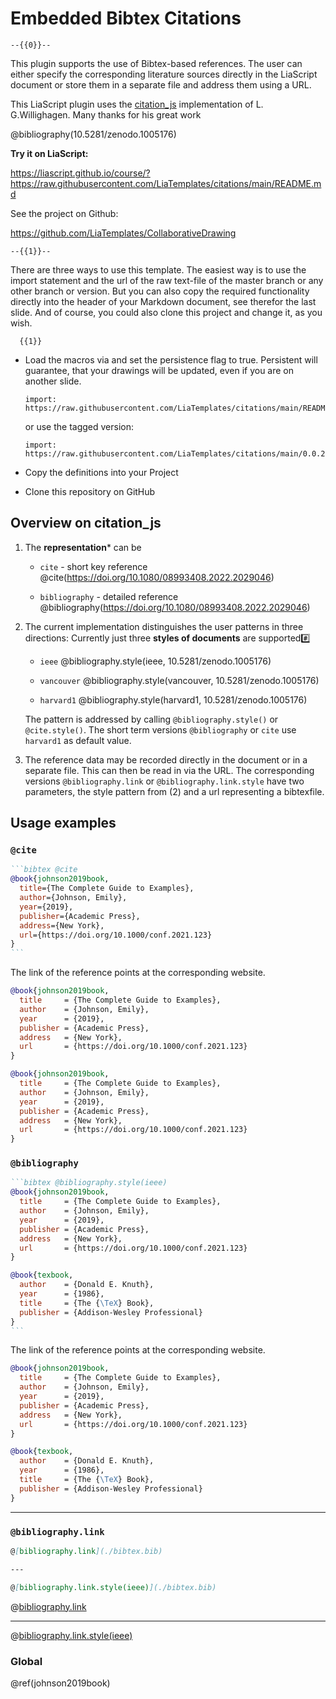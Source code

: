 <!--

author:  Sebastian Zug; André Dietrich
email:   LiaScript@web.de

version: 0.0.2

comment: This is a simple plugin for embedding bibtex based references in LiaScript materials.

script: https://cdnjs.cloudflare.com/ajax/libs/citation-js/0.7.15/citation.min.js

@onload
window.Cite = require('citation-js')

window.bibliographyLoad = (url) => {
  fetch(url)
  .then((response) => {
    return response.text();
  })
  .then((content) => {
    window.bibliography = new Cite(content)
  })
}

//window.bibliographyLoad("https://raw.githubusercontent.com/LiaTemplates/citations/main/bibtex.bib")
@end

@ref
<script run-once modify="false">
function cite() {
  if (!window.Cite) {
    setTimeout(cite, 100)
    return
  }

  if (window.bibliography) {
    const bib = structuredClone(window.bibliography)
    bib.format = window.bibliography.format
    bib.data = bib.data.filter((e) => e.id == "@0")

    send.lia("HTML:" + bib.format('citation', {
      format: 'html',
      template: 'harvard1',
      lang: 'en-US'
    }))
  } else {
    send.lia("No global bibliography defined")
  }
}

cite()
"LIA: wait"
</script>
@end

@cite: @cite.style(harvard1,```@0```)

@cite.style
<script run-once modify="false">
function cite() {
  if (!window.Cite) {
    setTimeout(cite, 100)
    return
  }

  const example = new Cite(`@1`)

  let output = example.format('citation', {
    format: 'html',
    template: `@0`,
    lang: 'en-US'
  })

  let url = `@1`.match(/url\s*=\s*\{([^\}]+)/)
  if (url && url.length > 1) 
  {
      output = `<a href="${url[1]}" target="blank_">${output}</a>`
  }

  send.lia("HTML:"+output)
}

cite()
"LIA: wait"
</script>
@end

@bibliography: @bibliography.style(harvard1,```@0```)

@bibliography.style
<script run-once modify="false">
function cite() {
  if (!window.Cite) {
    setTimeout(cite, 100)
    return
  }

  const example = new Cite(`@1`)

  let output = example.format('bibliography', {
    format: 'html',
    template: `@0`,
    lang: 'en-US'
  })

  let url = `@1`.match(/url\s*=\s*\{([^\}]+)/)
  if (url && url.length > 1) 
  {
      output = `<a href="${url[1]}" target="blank_">${output}</a>`
  }

  send.lia("HTML:"+output)
}

cite()
"LIA: wait"
</script>
@end

@bibliography.link: @bibliography.link.style(harvard1,@0)

@bibliography.link.style
<script run-once modify="false">
function cite() {
  if (!window.Cite) {
    setTimeout(cite, 100)
    return
  }

  fetch(`@1`)
  .then((response) => {
    return response.text();
  })
  .then((content) => {
    const citation = new Cite(content)
    const output = citation.format('bibliography', {
      format: 'html',
      template: `@0`,
      lang: 'en-US'
    })
    send.html(output);
  })
}

cite()
"LIA: wait"
</script>
@end

-->

# Embedded Bibtex Citations

    --{{0}}--
This plugin supports the use of Bibtex-based references. The user can either specify the corresponding literature sources directly in the LiaScript document or store them in a separate file and address them using a URL.

This LiaScript plugin uses the [citation_js](https://citation.js.org/) implementation of  L. G.Willighagen. Many thanks for his great work 

@bibliography(10.5281/zenodo.1005176)

**Try it on LiaScript:**

https://liascript.github.io/course/?https://raw.githubusercontent.com/LiaTemplates/citations/main/README.md

See the project on Github:

https://github.com/LiaTemplates/CollaborativeDrawing

    --{{1}}--
There are three ways to use this template.
The easiest way is to use the import statement and the url of the raw text-file of the master branch or any other branch or version.
But you can also copy the required functionality directly into the header of your Markdown document, see therefor the last slide.
And of course, you could also clone this project and change it, as you wish.

      {{1}}
- Load the macros via and set the persistence flag to true.
  Persistent will guarantee, that your drawings will be updated, even if you are on another slide.

  ```text
  import: https://raw.githubusercontent.com/LiaTemplates/citations/main/README.md
  ```

  or use the tagged version:

  ```text
  import: https://raw.githubusercontent.com/LiaTemplates/citations/main/0.0.2/README.md
  ```

- Copy the definitions into your Project

- Clone this repository on GitHub

## Overview on citation_js

1. The **representation*** can be 

   - `cite` - short key reference
      @cite(https://doi.org/10.1080/08993408.2022.2029046)

   - `bibliography` - detailed reference
      @bibliography(https://doi.org/10.1080/08993408.2022.2029046)

2. The current implementation distinguishes the user patterns in three directions:
   Currently just three **styles of documents** are supported#️⃣

   - `ieee` @bibliography.style(ieee, 10.5281/zenodo.1005176)

   - `vancouver` @bibliography.style(vancouver, 10.5281/zenodo.1005176)

   - `harvard1` @bibliography.style(harvard1, 10.5281/zenodo.1005176)

   The pattern is addressed by calling `@bibliography.style()` or `@cite.style()`.
   The short term versions `@bibliography` or `cite` use `harvard1` as default value.

3. The reference data may be recorded directly in the document or in a separate file.
   This can then be read in via the URL.
   The corresponding versions `@bibliography.link` or `@bibliography.link.style` have two parameters, the style pattern from (2) and a url representing a bibtexfile.

## Usage examples

### `@cite`

```` bibtex
```bibtex @cite
@book{johnson2019book,
  title={The Complete Guide to Examples},
  author={Johnson, Emily},
  year={2019},
  publisher={Academic Press},
  address={New York},
  url={https://doi.org/10.1000/conf.2021.123} 
}
```
````

The link of the reference points at the corresponding website.

```bibtex @cite
@book{johnson2019book,
  title     = {The Complete Guide to Examples},
  author    = {Johnson, Emily},
  year      = {2019},
  publisher = {Academic Press},
  address   = {New York},
  url       = {https://doi.org/10.1000/conf.2021.123} 
}
```

```bibtex @cite.style(ieee)
@book{johnson2019book,
  title     = {The Complete Guide to Examples},
  author    = {Johnson, Emily},
  year      = {2019},
  publisher = {Academic Press},
  address   = {New York},
  url       = {https://doi.org/10.1000/conf.2021.123} 
}
```

### `@bibliography`

```` bibtex
```bibtex @bibliography.style(ieee)
@book{johnson2019book,
  title     = {The Complete Guide to Examples},
  author    = {Johnson, Emily},
  year      = {2019},
  publisher = {Academic Press},
  address   = {New York},
  url       = {https://doi.org/10.1000/conf.2021.123}
}

@book{texbook,
  author    = {Donald E. Knuth},
  year      = {1986},
  title     = {The {\TeX} Book},
  publisher = {Addison-Wesley Professional}
}
```
````

The link of the reference points at the corresponding website.

```bibtex @bibliography.style(ieee)
@book{johnson2019book,
  title     = {The Complete Guide to Examples},
  author    = {Johnson, Emily},
  year      = {2019},
  publisher = {Academic Press},
  address   = {New York},
  url       = {https://doi.org/10.1000/conf.2021.123}
}

@book{texbook,
  author    = {Donald E. Knuth},
  year      = {1986},
  title     = {The {\TeX} Book},
  publisher = {Addison-Wesley Professional}
}
```

-------------------------------------------------------------------------------

### `@bibliography.link`


``` markdown
@[bibliography.link](./bibtex.bib)

---

@[bibliography.link.style(ieee)](./bibtex.bib)
```

@[bibliography.link](./bibtex.bib)

---

@[bibliography.link.style(ieee)](./bibtex.bib)


### Global


@ref(johnson2019book)